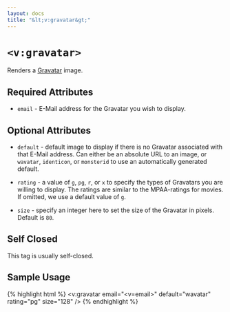 ```yaml
---
layout: docs
title: "&lt;v:gravatar&gt;"
---
```


# `<v:gravatar>`

Renders a [Gravatar](http://gravatar.com/) image.

## Required Attributes

-   `email` - E-Mail address for the Gravatar you wish to display.

## Optional Attributes

-   `default` - default image to display if there is no Gravatar
    associated with that E-Mail address. Can either be an absolute URL
    to an image, or `wavatar`, `identicon`, or `monsterid` to use an
    automatically generated default.

-   `rating` - a value of `g`, `pg`, `r`, or `x` to specify the types of
    Gravatars you are willing to display. The ratings are similar to the
    MPAA-ratings for movies. If omitted, we use a default value of `g`.

-   `size` - specify an integer here to set the size of the Gravatar
    in pixels. Default is `80`.

## Self Closed

This tag is usually self-closed.

## Sample Usage

{% highlight html %}
<v:gravatar email="<v=email>" default="wavatar" rating="pg" size="128" />
{% endhighlight %}
